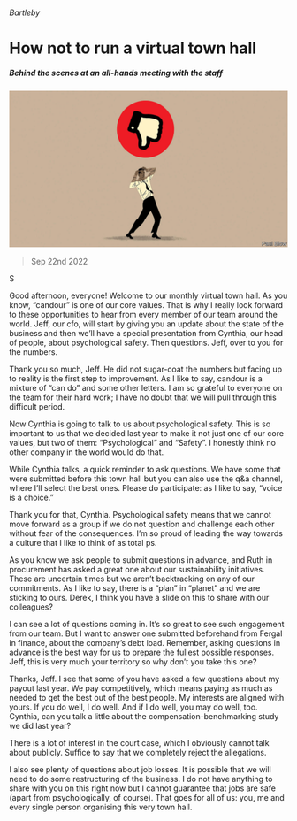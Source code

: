 ###### Bartleby

# How not to run a virtual town hall 

##### Behind the scenes at an all-hands meeting with the staff 

![image](images/20220924_WBD002.jpg) 

> Sep 22nd 2022 

S

Good afternoon, everyone! Welcome to our monthly virtual town hall. As you know, “candour” is one of our core values. That is why I really look forward to these opportunities to hear from every member of our team around the world. Jeff, our cfo, will start by giving you an update about the state of the business and then we’ll have a special presentation from Cynthia, our head of people, about psychological safety. Then questions. Jeff, over to you for the numbers.


Thank you so much, Jeff. He did not sugar-coat the numbers but facing up to reality is the first step to improvement. As I like to say, candour is a mixture of “can do” and some other letters. I am so grateful to everyone on the team for their hard work; I have no doubt that we will pull through this difficult period. 

Now Cynthia is going to talk to us about psychological safety. This is so important to us that we decided last year to make it not just one of our core values, but two of them: “Psychological” and “Safety”. I honestly think no other company in the world would do that. 

While Cynthia talks, a quick reminder to ask questions. We have some that were submitted before this town hall but you can also use the q&amp;a channel, where I’ll select the best ones. Please do participate: as I like to say, “voice is a choice.” 


Thank you for that, Cynthia. Psychological safety means that we cannot move forward as a group if we do not question and challenge each other without fear of the consequences. I’m so proud of leading the way towards a culture that I like to think of as total ps.


As you know we ask people to submit questions in advance, and Ruth in procurement has asked a great one about our sustainability initiatives. These are uncertain times but we aren’t backtracking on any of our commitments. As I like to say, there is a “plan” in “planet” and we are sticking to ours. Derek, I think you have a slide on this to share with our colleagues?


I can see a lot of questions coming in. It’s so great to see such engagement from our team. But I want to answer one submitted beforehand from Fergal in finance, about the company’s debt load. Remember, asking questions in advance is the best way for us to prepare the fullest possible responses. Jeff, this is very much your territory so why don’t you take this one? 


Thanks, Jeff. I see that some of you have asked a few questions about my payout last year. We pay competitively, which means paying as much as needed to get the best out of the best people. My interests are aligned with yours. If you do well, I do well. And if I do well, you may do well, too. Cynthia, can you talk a little about the compensation-benchmarking study we did last year?


There is a lot of interest in the court case, which I obviously cannot talk about publicly. Suffice to say that we completely reject the allegations.

I also see plenty of questions about job losses. It is possible that we will need to do some restructuring of the business. I do not have anything to share with you on this right now but I cannot guarantee that jobs are safe (apart from psychologically, of course). That goes for all of us: you, me and every single person organising this very town hall. 







